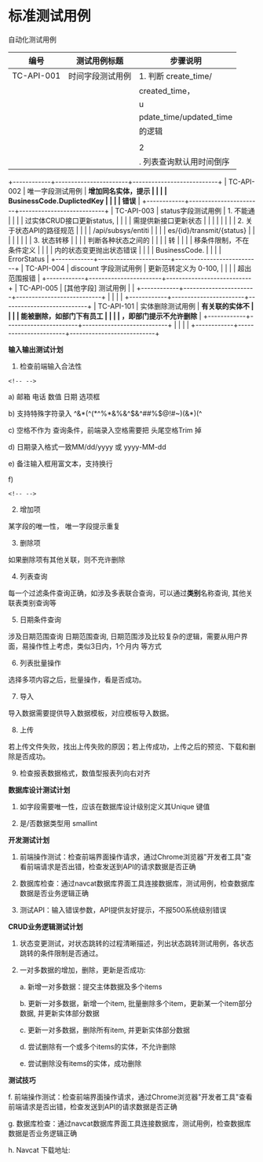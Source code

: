 标准测试用例
============

自动化测试用例

| 编号       | 测试用例标题          | 步骤说明                  |
| ------ | ------ | ------
| TC-API-001 | 时间字段测试用例      | 1.  判断 create\_time/    |
|            |                       |     created\_time，       |
|            |                       |     u                     |
|            |                       | pdate\_time/updated\_time |
|            |                       |     的逻辑                |
|            |                       |                           |
|            |                       | 2                         |
|            |                       | .  列表查询默认用时间倒序 |
+------------+-----------------------+---------------------------+
| TC-API-002 | 唯一字段测试用例      | **增加同名实体，提示      |
|            |                       | BusinessCode.DuplictedKey |
|            |                       | 错误**                    |
+------------+-----------------------+---------------------------+
| TC-API-003 | status字段测试用例    | 1.  不能通                |
|            |                       | 过实体CRUD接口更新status, |
|            |                       |     需提供新接口更新状态  |
|            |                       |                           |
|            |                       | 2.  关于状态API的路径规范 |
|            |                       |     /api/subsys/entiti    |
|            |                       | es/{id}/transmit/{status} |
|            |                       |                           |
|            |                       | 3.  状态转移              |
|            |                       |     判断各种状态之间的    |
|            |                       |     转                    |
|            |                       | 移条件限制，不在条件定义  |
|            |                       | 内的状态变更抛出状态错误  |
|            |                       |     BusinessCode.         |
|            |                       |     ErrorStatus           |
+------------+-----------------------+---------------------------+
| TC-API-004 | discount 字段测试用例 | 更新范转定义为 0-100,     |
|            |                       | 超出范围报错              |
+------------+-----------------------+---------------------------+
| TC-API-005 | \[其他字段\] 测试用例 |                           |
+------------+-----------------------+---------------------------+
|            |                       |                           |
+------------+-----------------------+---------------------------+
| TC-API-101 | 实体删除测试用例      | **有关联的实体不          |
|            |                       | 能被删除，如部门下有员工  |
|            |                       | ，即部门提示不允许删除**  |
+------------+-----------------------+---------------------------+
|            |                       |                           |
+------------+-----------------------+---------------------------+

**输入输出测试计划**

1.  检查前端输入合法性

```{=html}
<!-- -->
```
a)  邮箱 电话 数值 日期 选项框

b)  支持特殊字符录入 \^&\*(\^(\*\^%\*&%&\^\$&\^\#\#%\$@!\#\~)(&\*)(\^

c)  空格不作为 查询条件，前端录入空格需要把 头尾空格Trim 掉

d)  日期录入格式一致MM/dd/yyyy 或 yyyy-MM-dd

e)  备注输入框用富文本，支持换行

f)  

```{=html}
<!-- -->
```
2.  增加项

某字段的唯一性， 唯一字段提示重复

3.  删除项

如果删除项有其他关联，则不充许删除

4.  列表查询

每一个过滤条件查询正确，如涉及多表联合查询，可以通过**类别**名称查询,
其他关联表类别查询等

5.  日期条件查询

涉及日期范围查询 日期范围查询,
日期范围涉及比较复杂的逻辑，需要从用户界面，易操作性上考虑，类似3日内，1个月内
等方式

6.  列表批量操作

选择多项内容之后，批量操作，看是否成功。

7.  导入

导入数据需要提供导入数据模板，对应模板导入数据。

8.  上传

若上传文件失败，找出上传失败的原因；若上传成功，上传之后的预览、下载和删除是否成功。

9.  检查报表数据格式，数值型报表列向右对齐

**数据库设计测试计划**

1.  如字段需要唯一性，应该在数据库设计级别定义其Unique 键值

2.  是/否数据类型用 smallint

**开发测试计划**

1.  前端操作测试：检查前端界面操作请求，通过Chrome浏览器"开发者工具"查看前端请求是否出错，检查发送到API的请求数据是否正确

2.  数据库检查：通过navcat数据库界面工具连接数据库，测试用例，检查数据库数据是否业务逻辑正确

3.  测试API：输入错误参数，API提供友好提示，不报500系统级别错误

**CRUD业务逻辑测试计划**

1.  状态变更测试，对状态跳转的过程清晰描述，列出状态跳转测试用例，各状态跳转的条件限制是否通过。

2.  一对多数据的增加，删除，更新是否成功:

    a.  新增一对多数据：提交主体数据及多个items

    b.  更新一对多数据，新增一个item,
        批量删除多个item，更新某一个item部分数据, 并更新实体部分数据

    c.  更新一对多数据，删除所有item, 并更新实体部分数据

    d.  尝试删除有一个或多个items的实体，不允许删除

    e.  尝试删除没有items的实体，成功删除

**测试技巧**

f.  前端操作测试：检查前端界面操作请求，通过Chrome浏览器"开发者工具"查看前端请求是否出错，检查发送到API的请求数据是否正确

g.  数据库检查：通过navcat数据库界面工具连接数据库，测试用例，检查数据库数据是否业务逻辑正确

h.  Navcat 下载地址:
